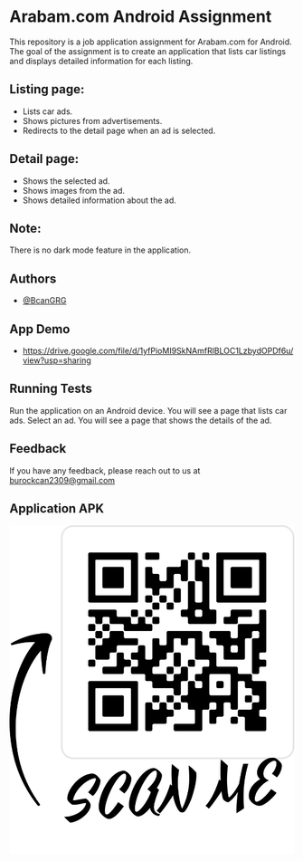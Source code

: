 
# Arabam.com Android Assignment

This repository is a job application assignment for Arabam.com for Android. The goal of the assignment is to create an application that lists car listings and displays detailed information for each listing.


## Listing page:
- Lists car ads.
- Shows pictures from advertisements.
- Redirects to the detail page when an ad is selected.

## Detail page:
- Shows the selected ad.
- Shows images from the ad.
- Shows detailed information about the ad.

## Note:
There is no dark mode feature in the application.



## Authors

- [@BcanGRG](https://www.github.com/BcanGRG)


## App Demo

- https://drive.google.com/file/d/1yfPioMI9SkNAmfRlBLOC1LzbydOPDf6u/view?usp=sharing


## Running Tests

Run the application on an Android device.
You will see a page that lists car ads.
Select an ad.
You will see a page that shows the details of the ad.


## Feedback

If you have any feedback, please reach out to us at burockcan2309@gmail.com


## Application APK

![App Apk](https://github.com/BcanGRG/arabamcom-assignment/blob/main/app/src/main/res/drawable/Arabam_com.png)


